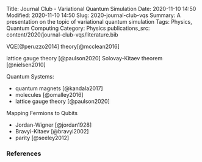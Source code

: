 Title: Journal Club - Variational Quantum Simulation
Date: 2020-11-10 14:50
Modified: 2020-11-10 14:50
Slug: 2020-journal-club-vqs
Summary: A presentation on the topic of variational quantum simulation
Tags: Physics, Quantum Computing
Category: Physics
publications_src: content/2020/journal-club-vqs/literature.bib

VQE[@peruzzo2014] theory[@mcclean2016]

lattice gauge theory [@paulson2020]
Solovay-Kitaev theorem [@nielsen2010]


Quantum Systems:

* quantum magnets [@kandala2017]
* molecules [@omalley2016]
* lattice gauge theory [@paulson2020]

Mapping Fermions to Qubits

* Jordan-Wigner [@jordan1928]
* Bravyi-Kitaev [@bravyi2002]
* parity [@seeley2012]

### References
